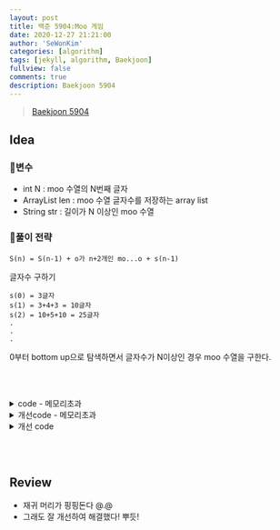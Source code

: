 ```yaml
---
layout: post
title: 백준 5904:Moo 게임
date: 2020-12-27 21:21:00
author: 'SeWonKim'
categories: [algorithm]
tags: [jekyll, algorithm, Baekjoon]
fullview: false
comments: true
description: Baekjoon 5904
---
```


> [Baekjoon 5904](https://www.acmicpc.net/problem/5904)

## Idea

### 🥚변수

- int N : moo 수열의 N번째 글자
- ArrayList<Integer> len : moo 수열 글자수를 저장하는 array list
- String str : 길이가 N 이상인 moo 수열

### 🍳풀이 전략

`S(n) = S(n-1) + o가 n+2개인 mo...o + s(n-1)`

글자수 구하기

```
s(0) = 3글자
s(1) = 3+4+3 = 10글자
s(2) = 10+5+10 = 25글자
.
.
.
```

0부터 bottom up으로 탐색하면서 글자수가 N이상인 경우 moo 수열을 구한다.


&nbsp;  
&nbsp;


<details>
<summary>code - 메모리초과</summary>
<div markdown="1">

- 1,000,000,000을 입력했을 때 메모리 초과가 발생하는걸 보면 String을 구해서 그런 것 같다.
- m 이 적힌 구간을 구해서 N번째 글자가 m인지 o인지 판단하도록 개선해보면 어떨까?

```
s(0) = 1
s(1) = 1, 4, 8
s(2) = 1, 4, 8, 11, 16, 19, 23
.
.
. 
```

```java
import java.util.ArrayList;
import java.util.Scanner;

public class Main {

	public static void main(String[] args) {
		Scanner sc = new Scanner(System.in);
		int N = sc.nextInt();
		
		ArrayList<Integer> len = new ArrayList<Integer>();
		int index = 0;
		
		while(true) {
			if(len.size() == 0) {
				len.add(3);
			}
			
			if(len.get(index) >= N)	{
				String str = getString(index);
				System.out.println(str.charAt(N-1));
				break;
			}
			
			index++;	// 현재 인덱스
			int strlen = (len.get(index-1)*2) + (index+3);
			len.add(strlen);
		}

		
		sc.close();
	}

	private static String getString(int index) {
		if(index == 0) {
			return "moo";
		}
		
		String str1 = getString(index-1);
		
		String str2 = "m";
		for (int i = 0; i < index+2; i++) {
			str2 += "o";
		}
		
		
		return str1 + str2 + str1;
	}
}
```

</div>
</details>


<details>
<summary>개선code - 메모리초과</summary>
<div markdown="1">

- Array List에 계속 넣는 과정 자체가 부담인 것 같다.
- ArrayList보다 boolean 배열에 표시하면 N이 10억인 경우에도 128MB 안쪽으로 쓸 수 있을거라고 생각했는데 그것 또한 메모리 초과
- 아예 수학적인 방법으로 접근해야하는 문제인 것 같다.
  
```java
import java.util.*;

public class Main {

	public static void main(String[] args) {
		Scanner sc = new Scanner(System.in);
		int N = sc.nextInt();
		ArrayList<Integer> len = new ArrayList<Integer>();
		ArrayList<Integer> mPosition = new ArrayList<Integer>();
		int index = 0;
		
		while(true) {
			if(len.size() == 0) {
				len.add(3);
				mPosition.add(1);
			}
			
			if(len.get(index) >= N)	{
				boolean flag = false;
				for (int i = 0; i < mPosition.size(); i++) {
					if(mPosition.get(i) == N)	{
						flag = true;
						break;
					}
					else if(mPosition.get(i) > N)	break;
				}
				
				if(flag)	System.out.println("m");
				else 		System.out.println("o");
				break;
			}
			
			index++;	// 현재 인덱스
			
			int strlen = (len.get(index-1)*2) + (index+3);
			len.add(strlen);
			
			int pos = len.get(index-1);
			mPosition.add(pos+1);
			
			pos += (index+1)+2;
			int size =  mPosition.size()-1;
			for (int i = 0; i < size; i++) {
				mPosition.add(pos + mPosition.get(i));
			}
			
		}
		sc.close();
	}
}

```

</div>
</details>


<details>
<summary>개선 code</summary>
<div markdown="1">

1. N <= len(i-1) 인 경우 
2. N <= len(i-1) + index +3 인 경우 
3. 그 외

이렇게 3가지 경우로 나누어서 생각을 했다.

기저조건은 len(0)이 될 때(moo 길이가 3이라서 더이상 쪼갤 필요가 없는 경우)이고,
2번의 경우 첫번째 인덱스를 제외하고는 다 o이므로 거기서 게임을 종료할 수 있다.

3번의 경우에는 len(i-1)의 경우와 동일한 문자배열이므로 N 인덱스를 줄여서 재귀적인 방식으로 다시 호출해주는 방식을 사용했다.


```java
import java.util.*;

public class Main {

    static int N;
    static ArrayList<Integer> len;
    public static void main(String[] args) {
        Scanner sc = new Scanner(System.in);
        N = sc.nextInt();
        len = new ArrayList<Integer>();
        int index = 0;

        while(true) {
            if(len.size() == 0) {
                len.add(3);
            }

            // 정답 출력
            if(len.get(index) >= N)	{
                play(index);
                break;
            }

            int pos = len.get(index);
            index++;	// 현재 인덱스

            int strlen = (pos*2) + (index+3);
            len.add(strlen);
        }
        sc.close();
    }

    private static void play(int index) {
        if(index == 0) {
            if(N == 1)  System.out.println("m");
            else        System.out.println("o");
            return;
        }

        if(N <= len.get(index-1)){
            play(index-1);
        }
        else if(N <= len.get(index-1) + index +3){
            if(N == len.get(index-1)+1) System.out.println("m");
            else                        System.out.println("o");
        }
        else {
            N -= len.get(index-1) + index + 3;
            play(index-1);
        }

    }
}

```

</div>
</details>

&nbsp;  
&nbsp;

## Review

- 재귀 머리가 핑핑돈다 @.@
- 그래도 잘 개선하여 해결했다! 뿌듯!

&nbsp;  
&nbsp;
